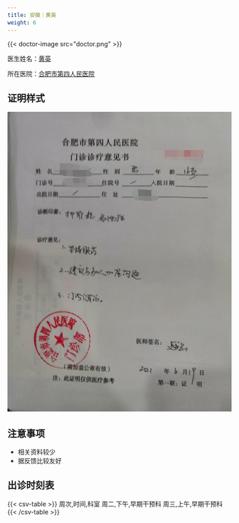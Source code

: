 ```yaml
---
title: 安徽｜黄英
weight: 6
---
```


{{< doctor-image src="doctor.png" >}}

<!-- 缺乏细节曝光，不宜标记 tag -->

医生姓名：[黄英](https://www.haodf.com/doctor/112797.html)

所在医院：[合肥市第四人民医院](https://amap.com/place/B022702CDW)

## 证明样式

![证明](proof.jpg)

## 注意事项

- 相关资料较少
- 据反馈比较友好

## 出诊时刻表

{{< csv-table >}}
周次,时间,科室
周二,下午,早期干预科
周三,上午,早期干预科
{{< /csv-table >}}
